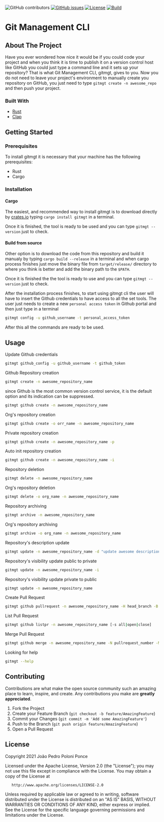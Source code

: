 ![GitHub contributors](https://img.shields.io/github/contributors/joaopedropp/git-management?style=flat-square)
[![GitHub issues](https://img.shields.io/github/issues/joaopedropp/git-management?style=flat-square)](https://github.com/joaopedropp/git-management/issues)
[![License](https://img.shields.io/badge/license-Apache%202.0-blue?style=flat-square)](https://github.com/JoaoPedroPP/Git-Management/blob/main/LICENSE)
[![Build](https://img.shields.io/github/workflow/status/joaopedropp/Git-Management/Build?style=flat-square)](https://github.com/JoaoPedroPP/Git-Management/actions/workflows/build.yml)

# Git Management CLI


## About The Project

Have you ever wondered how nice it would be if you could code your project and when you think it is time to publish it on a version control host like GitHub you could just type a command line and it sets up your repository? That is what Git Management CLI, gitmgt, gives to you. Now you do not need to leave your project's environment to manually create you repository on GitHub, you just need to type `gitmgt create -n awesome_repo` and then push your project.

### Built With

* [Rust](https://www.rust-lang.org/)
* [Clap](https://github.com/clap-rs/clap)


## Getting Started

### Prerequisites

To install gitmgt it is necessary that your machine has the following prerequisites:

* Rust
* Cargo

### Installation

#### Cargo
The easiest, and recommended way to install gitmgt is to download directly by [crates.io](https://crates.io/) typing `cargo install gitmgt` in a terminal.

Once it is finished, the tool is ready to be used and you can type `gitmgt --version` just to check.

#### Build from source

Other option is to download the code from this repository and build it manualy by typing `cargo build --release` in a terminal and when cargo process finishes just move the binary file from `target/release/` directory to where you think is better and add the binary path to the `$PATH`.

Once it is finished the the tool is ready to use and you can type `gitmgt --version` just to check.

After the installation process finishes, to start using gitmgt cli the user will have to insert the Github credentials to have access to all the set tools. The user just needs to create a new `personal access token` in Github portal and then just type in a terminal

```sh
gitmgt config -u github_username -t personal_access_token
```

After this all the commands are ready to be used.

## Usage

Update Github credentials
```sh
gitmgt github_config -u github_username -t github_token
```

Github Repository creation
```sh
gitmgt create -n awesome_repository_name
```

since Github is the most common version control service, it is the default option and its indication can be suppressed.
```sh
gitmgt github create -n awesome_repository_name
```

Org's repository creation
```sh
gitmgt github create -o orr_name -n awesome_repository_name
```

Private repository creation
```sh
gitmgt github create -n awesome_repository_name -p
```

Auto init repository creation
```sh
gitmgt github create -n awesome_repository_name -i
```

Repository deletion
```sh
gitmgt delete -n awesome_repository_name
```

Org's repository deletion
```sh
gitmgt delete -o org_name -n awesome_repository_name
```

Repository archiving
```sh
gitmgt archive -n awesome_repository_name
```

Org's repository archiving
```sh
gitmgt archive -o org_name -n awesome_repository_name
```

Repository's description update
```sh
gitmgt update -n awesome_repository_name -d "update awesome description od the repo"
```

Repository's visibility update public to private
```sh
gitmgt update -n awesome_repository_name -i
```

Repository's visibility update private to public
```sh
gitmgt update -n awesome_repository_name
```

Create Pull Request
```sh
gitmgt github pullrequest -n awesome_repository_name -H head_branch -B base_branch -T "Title of the Pull Request" -b "Body message of the Pull Request"
```

List Pull Request
```sh
gitmgt github listpr -n awesome_repository_name [-s all|open|close]
```

Merge Pull Request
```sh
gitmgt github merge -n awesome_repository_name -N pullrequest_number -M merge_method merge|squash|rebase
```

Looking for help
```sh
gitmgt --help
```

## Contributing

Contributions are what make the open source community such an amazing place to learn, inspire, and create. Any contributions you make are **greatly appreciated**.

1. Fork the Project
2. Create your Feature Branch (`git checkout -b feature/AmazingFeature`)
3. Commit your Changes (`git commit -m 'Add some AmazingFeature'`)
4. Push to the Branch (`git push origin feature/AmazingFeature`)
5. Open a Pull Request

## License

Copyright 2021 João Pedro Poloni Ponce

Licensed under the Apache License, Version 2.0 (the "License");
you may not use this file except in compliance with the License.
You may obtain a copy of the License at

       http://www.apache.org/licenses/LICENSE-2.0

Unless required by applicable law or agreed to in writing, software
distributed under the License is distributed on an "AS IS" BASIS,
WITHOUT WARRANTIES OR CONDITIONS OF ANY KIND, either express or implied.
See the License for the specific language governing permissions and
limitations under the License.

